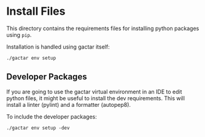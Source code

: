 # Install Files

This directory contains the requirements files for installing python packages using `pip`.

Installation is handled using gactar itself:

```
./gactar env setup
```

## Developer Packages

If you are going to use the gactar virtual environment in an IDE to edit python files, it might be useful to install the dev requirements. This will install a linter (pylint) and a formatter (autopep8).

To include the developer packages:

```
./gactar env setup -dev
```
